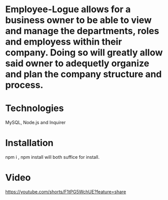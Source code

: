# Employee-Logue allows for a business owner to be able to view and manage the departments, roles and employess within their company. Doing so will greatly allow said owner to adequetly organize and plan the company structure and process.

# Technologies
MySQL, Node.js and Inquirer

# Installation
npm i , npm install will both suffice for install.

# Video
https://youtube.com/shorts/F1tPG5WchUE?feature=share
